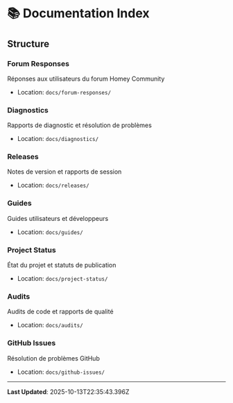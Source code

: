 # 📚 Documentation Index

## Structure

### Forum Responses
Réponses aux utilisateurs du forum Homey Community
- Location: `docs/forum-responses/`

### Diagnostics
Rapports de diagnostic et résolution de problèmes
- Location: `docs/diagnostics/`

### Releases
Notes de version et rapports de session
- Location: `docs/releases/`

### Guides
Guides utilisateurs et développeurs
- Location: `docs/guides/`

### Project Status
État du projet et statuts de publication
- Location: `docs/project-status/`

### Audits
Audits de code et rapports de qualité
- Location: `docs/audits/`

### GitHub Issues
Résolution de problèmes GitHub
- Location: `docs/github-issues/`

---

**Last Updated**: 2025-10-13T22:35:43.396Z
